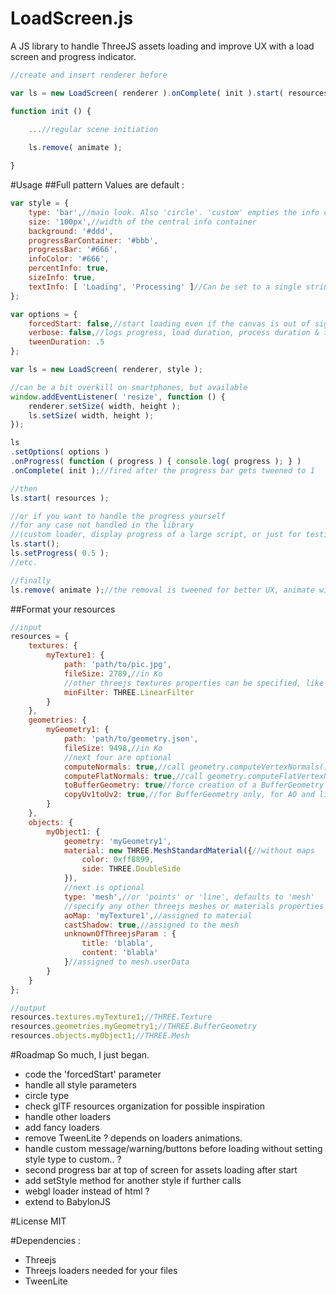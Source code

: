 # LoadScreen.js
A JS library to handle ThreeJS assets loading and improve UX with a load screen and progress indicator.
```js
//create and insert renderer before

var ls = new LoadScreen( renderer ).onComplete( init ).start( resources );

function init () {
    
    ...//regular scene initiation

    ls.remove( animate );

}
```

#Usage
##Full pattern
Values are default :
```js
var style = {
    type: 'bar',//main look. Also 'circle'. 'custom' empties the info container and lets you fill it
    size: '100px',//width of the central info container
    background: '#ddd',
    progressBarContainer: '#bbb',
    progressBar: '#666',
    infoColor: '#666',
    percentInfo: true,
    sizeInfo: true,
    textInfo: [ 'Loading', 'Processing' ]//Can be set to a single string or to false
};

var options = {
    forcedStart: false,//start loading even if the canvas is out of sight (usually bad practice)
    verbose: false,//logs progress, load duration, process duration & total load screen duration
    tweenDuration: .5      
};

var ls = new LoadScreen( renderer, style );

//can be a bit overkill on smartphones, but available
window.addEventListener( 'resize', function () { 
	renderer.setSize( width, height ); 
	ls.setSize( width, height ); 
});

ls
.setOptions( options )
.onProgress( function ( progress ) { console.log( progress ); } )
.onComplete( init );//fired after the progress bar gets tweened to 1

//then
ls.start( resources );

//or if you want to handle the progress yourself
//for any case not handled in the library
//(custom loader, display progress of a large script, or just for testing)
ls.start();
ls.setProgress( 0.5 );
//etc.

//finally
ls.remove( animate );//the removal is tweened for better UX, animate will be fired on completion.
```

##Format your resources
```js
//input
resources = {
    textures: {
        myTexture1: { 
            path: 'path/to/pic.jpg',
            fileSize: 2789,//in Ko
            //other threejs textures properties can be specified, like :
            minFilter: THREE.LinearFilter
        }
    },
    geometries: {
        myGeometry1: {
            path: 'path/to/geometry.json',
            fileSize: 9498,//in Ko
            //next four are optional
            computeNormals: true,//call geometry.computeVertexNormals()
            computeFlatNormals: true,//call geometry.computeFlatVertexNormals()
            toBufferGeometry: true//force creation of a BufferGeometry
            copyUv1toUv2: true,//for BufferGeometry only, for AO and lightmap use
        }
    },
    objects: {
        myObject1: {
            geometry: 'myGeometry1',
            material: new THREE.MeshStandardMaterial({//without maps
                color: 0xff8899, 
                side: THREE.DoubleSide 
            }),
            //next is optional
            type: 'mesh',//or 'points' or 'line', defaults to 'mesh'
            //specify any other threejs meshes or materials properties 
            aoMap: 'myTexture1',//assigned to material
            castShadow: true,//assigned to the mesh
            unknownOfThreejsParam : { 
                title: 'blabla', 
                content: 'blabla' 
            }//assigned to mesh.userData
        }
    }
};

//output
resources.textures.myTexture1;//THREE.Texture
resources.geometries.myGeometry1;//THREE.BufferGeometry
resources.objects.myObject1;//THREE.Mesh
```

#Roadmap
So much, I just began.
* code the 'forcedStart' parameter
* handle all style parameters
* circle type
* check glTF resources organization for possible inspiration
* handle other loaders
* add fancy loaders
* remove TweenLite ? depends on loaders animations.
* handle custom message/warning/buttons before loading without setting style type to custom.. ?
* second progress bar at top of screen for assets loading after start
* add setStyle method for another style if further calls
* webgl loader instead of html ?
* extend to BabylonJS

#License
MIT

#Dependencies : 
* Threejs
* Threejs loaders needed for your files
* TweenLite
